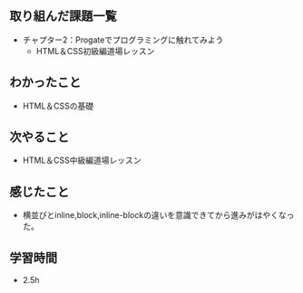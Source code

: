## 取り組んだ課題一覧
- チャプター2：Progateでプログラミングに触れてみよう
    - HTML＆CSS初級編道場レッスン
## わかったこと
- HTML＆CSSの基礎
## 次やること
- HTML＆CSS中級編道場レッスン
## 感じたこと
- 横並びとinline,block,inline-blockの違いを意識できてから進みがはやくなった。

## 学習時間
- 2.5h
